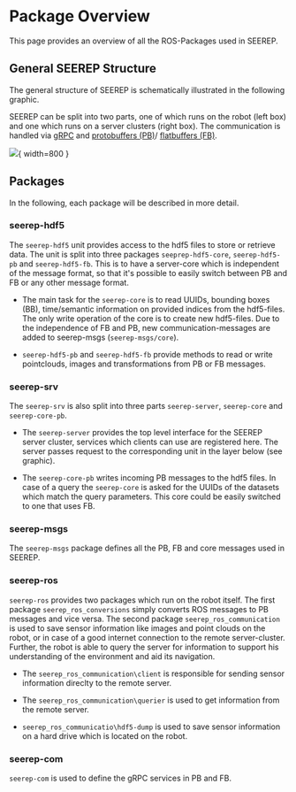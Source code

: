 # Package Overview

This page provides an overview of all the ROS-Packages used in SEEREP.

## General SEEREP Structure

The general structure of SEEREP is schematically illustrated in the following
graphic.

SEEREP can be split into two parts, one of which runs on the robot (left box)
and one which runs on a server clusters (right box). The communication is
handled via [gRPC](https://grpc.io/) and [protobuffers
(PB)](https://developers.google.com/protocol-buffers/docs/overview)/
[flatbuffers (FB)](https://google.github.io/flatbuffers/).

![](imgs/SEEREP-Structure.svg){ width=800 }

## Packages

In the following, each package will be described in more detail.

### seerep-hdf5

The `seerep-hdf5` unit provides access to the hdf5 files to store or retrieve
data. The unit is split into three
packages `seeprep-hdf5-core`, `seerep-hdf5-pb` and `seerep-hdf5-fb`. This is to
have a server-core which is independent of the message format, so that it's
possible to easily switch between PB and FB or any other message format.

* The main task for the `seerep-core` is to read UUIDs, bounding boxes (BB),
  time/semantic information on provided indices from the hdf5-files. The only
  write operation of the core is to create new hdf5-files. Due to the
  independence of FB and PB, new communication-messages are added to seerep-msgs
  (`seerep-msgs/core`).

* `seerep-hdf5-pb` and `seerep-hdf5-fb` provide methods to read or write
  pointclouds, images and transformations from PB or FB  messages.

### seerep-srv

The `seerep-srv` is also split into three parts `seerep-server`, `seerep-core`
and `seerep-core-pb`.

* The `seerep-server` provides the top level interface for the SEEREP server
  cluster, services which clients can use are registered here. The server passes
  request to the corresponding unit in the layer below (see graphic).

* The `seerep-core-pb` writes incoming PB messages to the hdf5 files. In case of
  a query the `seerep-core` is asked for the UUIDs of the datasets which match
  the query parameters. This core could be easily switched to one that uses FB.

### seerep-msgs

The `seerep-msgs` package defines all the PB, FB and core messages used in
SEEREP.

### seerep-ros

`seerep-ros` provides two packages which run on the robot itself. The first
package `seerep_ros_conversions` simply converts ROS messages to PB messages and
vice versa. The second package `seerep_ros_communication` is used to save sensor
information like images and point clouds on the robot, or in case of a good
internet connection to the remote server-cluster. Further, the robot is able to
query the server for information to support his understanding of the environment
and aid its navigation.

* The `seerep_ros_communication\client` is responsible for sending sensor
  information direclty to the remote server.

* The `seerep_ros_communication\querier` is used to get information from the
  remote server.

* `seerep_ros_communicatio\hdf5-dump` is used to save sensor information on a
  hard drive which is located on the robot.

### seerep-com

`seerep-com` is used to define the gRPC services in PB and FB.
